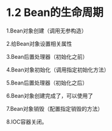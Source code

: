 # 1.2 Bean的生命周期

1.Bean对象创建（调用无参构造）

2.给Bean对象设置相关属性

3.Bean后置处理器（初始化之前）

4.Bean对象初始化（调用指定初始化方法）

5.Bean后置处理器（初始化之后）

6.Bean对象创建完成了，可以使用了

7.Bean对象销毁（配置指定销毁的方法）

8.IOC容器关闭。